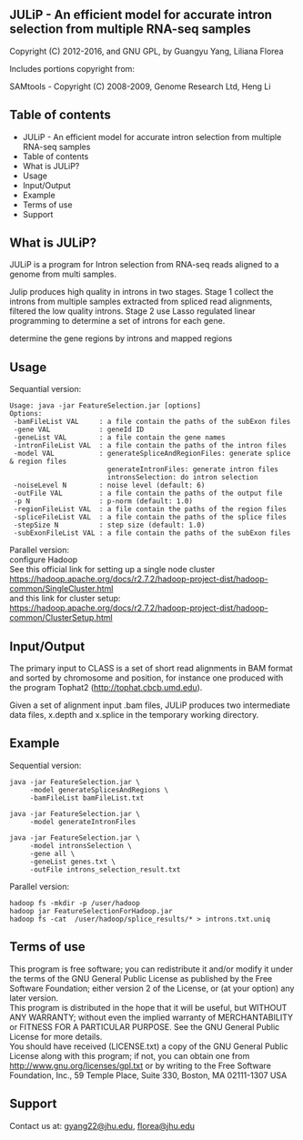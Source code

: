 ## JULiP - An efficient model for accurate intron selection from multiple RNA-seq samples

Copyright (C) 2012-2016, and GNU GPL, by Guangyu Yang, Liliana Florea

Includes portions copyright from:

SAMtools - Copyright (C) 2008-2009, Genome Research Ltd, Heng Li


## Table of contents

- JULiP - An efficient model for accurate intron selection from multiple RNA-seq samples  
- Table of contents  
- What is JULiP?  
- Usage  
- Input/Output  
- Example  
- Terms of use  
- Support  


## What is JULiP?

JULiP is a program for Intron selection from RNA-seq reads aligned to a genome from multi samples. 

Julip produces high quality in introns in two stages. Stage 1 collect the introns from multiple samples extracted from spliced read alignments, filtered the low quality introns. Stage 2 use Lasso regulated linear programming to determine a set of introns for each gene.

determine the gene regions by introns and mapped regions


## Usage

Sequantial version:  
```
Usage: java -jar FeatureSelection.jar [options]  
Options:  
 -bamFileList VAL     : a file contain the paths of the subExon files  
 -gene VAL            : geneId ID  
 -geneList VAL        : a file contain the gene names  
 -intronFileList VAL  : a file contain the paths of the intron files  
 -model VAL           : generateSpliceAndRegionFiles: generate splice & region files  
                        generateIntronFiles: generate intron files  
                        intronsSelection: do intron selection  
 -noiseLevel N        : noise level (default: 6)  
 -outFile VAL         : a file contain the paths of the output file  
 -p N                 : p-norm (default: 1.0)  
 -regionFileList VAL  : a file contain the paths of the region files  
 -spliceFileList VAL  : a file contain the paths of the splice files  
 -stepSize N          : step size (default: 1.0)  
 -subExonFileList VAL : a file contain the paths of the subExon files  
```
Parallel version:  
configure Hadoop  
See this official link for setting up a single node cluster  
https://hadoop.apache.org/docs/r2.7.2/hadoop-project-dist/hadoop-common/SingleCluster.html  
and this link for cluster setup: https://hadoop.apache.org/docs/r2.7.2/hadoop-project-dist/hadoop-common/ClusterSetup.html  

## Input/Output  
The primary input to CLASS is a set of short read alignments in BAM format and sorted by chromosome and position, for instance one produced with the program Tophat2 (http://tophat.cbcb.umd.edu).

Given a set of alignment input .bam files, JULiP produces two intermediate data files, x.depth and x.splice in the temporary working directory.


## Example  
Sequential version:  
```
java -jar FeatureSelection.jar \  
	 -model generateSplicesAndRegions \  
	 -bamFileList bamFileList.txt  

java -jar FeatureSelection.jar \  
	 -model generateIntronFiles  

java -jar FeatureSelection.jar \  
     -model intronsSelection \  
     -gene all \  
     -geneList genes.txt \  
     -outFile introns_selection_result.txt  
```
Parallel version:  
```
hadoop fs -mkdir -p /user/hadoop  
hadoop jar FeatureSelectionForHadoop.jar  
hadoop fs -cat  /user/hadoop/splice_results/* > introns.txt.uniq  
```

## Terms of use  

This program is free software; you can redistribute it and/or modify it under the terms of the GNU General Public License as published by the Free Software Foundation; either version 2 of the License, or (at your option) any later version.  
This program is distributed in the hope that it will be useful, but WITHOUT ANY WARRANTY; without even the implied warranty of MERCHANTABILITY or FITNESS FOR A PARTICULAR PURPOSE. See the GNU General Public License for more details.  
You should have received (LICENSE.txt) a copy of the GNU General Public License along with this program; if not, you can obtain one from http://www.gnu.org/licenses/gpl.txt or by writing to the Free Software Foundation, Inc., 59 Temple Place, Suite 330, Boston, MA 02111-1307 USA  


## Support

Contact us at: gyang22@jhu.edu, florea@jhu.edu

